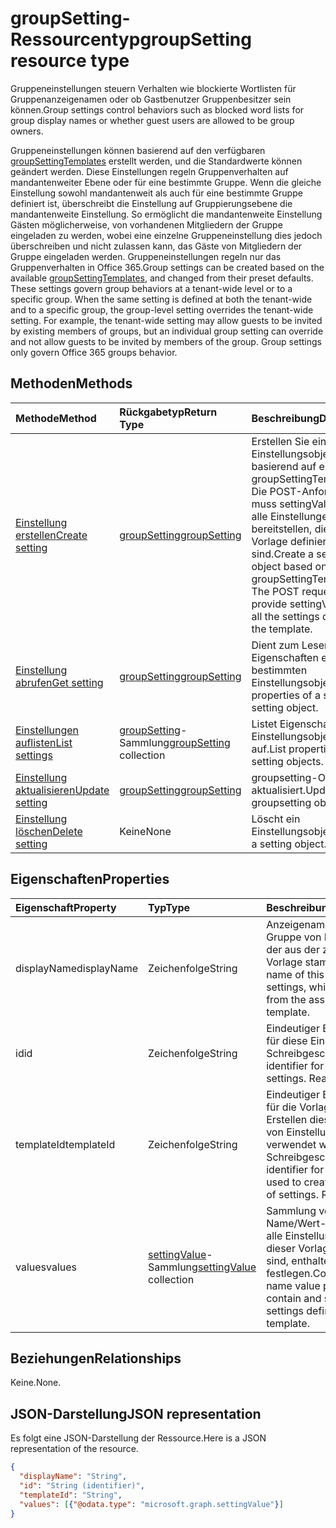 # <a name="groupsetting-resource-type"></a><span data-ttu-id="96a7c-101">groupSetting-Ressourcentyp</span><span class="sxs-lookup"><span data-stu-id="96a7c-101">groupSetting resource type</span></span>

<span data-ttu-id="96a7c-102">Gruppeneinstellungen steuern Verhalten wie blockierte Wortlisten für Gruppenanzeigenamen oder ob Gastbenutzer Gruppenbesitzer sein können.</span><span class="sxs-lookup"><span data-stu-id="96a7c-102">Group settings control behaviors such as blocked word lists for group display names or whether guest users are allowed to be group owners.</span></span>

<span data-ttu-id="96a7c-p101">Gruppeneinstellungen können basierend auf den verfügbaren [groupSettingTemplates](groupSettingTemplate.md) erstellt werden, und die Standardwerte können geändert werden. Diese Einstellungen regeln Gruppenverhalten auf mandantenweiter Ebene oder für eine bestimmte Gruppe. Wenn die gleiche Einstellung sowohl mandantenweit als auch für eine bestimmte Gruppe definiert ist, überschreibt die Einstellung auf Gruppierungsebene die mandantenweite Einstellung.  So ermöglicht die mandantenweite Einstellung Gästen möglicherweise, von vorhandenen Mitgliedern der Gruppe eingeladen zu werden, wobei eine einzelne Gruppeneinstellung dies jedoch überschreiben und nicht zulassen kann, das Gäste von Mitgliedern der Gruppe eingeladen werden. Gruppeneinstellungen regeln nur das Gruppenverhalten in Office 365.</span><span class="sxs-lookup"><span data-stu-id="96a7c-p101">Group settings can be created based on the available [groupSettingTemplates](groupSettingTemplate.md), and changed from their preset defaults. These settings govern group behaviors at a tenant-wide level or to a specific group. When the same setting is defined at both the tenant-wide and to a specific group, the group-level setting overrides the tenant-wide setting.  For example, the tenant-wide setting may allow guests to be invited by existing members of groups, but an individual group setting can override and not allow guests to be invited by members of the group. Group settings only govern Office 365 groups behavior.</span></span>

## <a name="methods"></a><span data-ttu-id="96a7c-108">Methoden</span><span class="sxs-lookup"><span data-stu-id="96a7c-108">Methods</span></span>

| <span data-ttu-id="96a7c-109">Methode</span><span class="sxs-lookup"><span data-stu-id="96a7c-109">Method</span></span> | <span data-ttu-id="96a7c-110">Rückgabetyp</span><span class="sxs-lookup"><span data-stu-id="96a7c-110">Return Type</span></span> | <span data-ttu-id="96a7c-111">Beschreibung</span><span class="sxs-lookup"><span data-stu-id="96a7c-111">Description</span></span> |
|:---------------|:--------|:----------|
|[<span data-ttu-id="96a7c-112">Einstellung erstellen</span><span class="sxs-lookup"><span data-stu-id="96a7c-112">Create setting</span></span>](../api/groupsetting_post_groupsettings.md) | [<span data-ttu-id="96a7c-113">groupSetting</span><span class="sxs-lookup"><span data-stu-id="96a7c-113">groupSetting</span></span>](groupsetting.md) |<span data-ttu-id="96a7c-p102">Erstellen Sie eine Einstellungsobjekt basierend auf einer groupSettingTemplate. Die POST-Anforderung muss settingValues für alle Einstellungen bereitstellen, die in der Vorlage definiert sind.</span><span class="sxs-lookup"><span data-stu-id="96a7c-p102">Create a setting object based on a groupSettingTemplate. The POST request must provide settingValues for all the settings defined in the template.</span></span> |
|[<span data-ttu-id="96a7c-116">Einstellung abrufen</span><span class="sxs-lookup"><span data-stu-id="96a7c-116">Get setting</span></span>](../api/groupsetting_get.md) | [<span data-ttu-id="96a7c-117">groupSetting</span><span class="sxs-lookup"><span data-stu-id="96a7c-117">groupSetting</span></span>](groupsetting.md) | <span data-ttu-id="96a7c-118">Dient zum Lesen der Eigenschaften eines bestimmten Einstellungsobjekts.</span><span class="sxs-lookup"><span data-stu-id="96a7c-118">Read properties of a specific setting object.</span></span> |
|[<span data-ttu-id="96a7c-119">Einstellungen auflisten</span><span class="sxs-lookup"><span data-stu-id="96a7c-119">List settings</span></span>](../api/groupsetting_list.md) | <span data-ttu-id="96a7c-120">[groupSetting](groupsetting.md)-Sammlung</span><span class="sxs-lookup"><span data-stu-id="96a7c-120">[groupSetting](groupsetting.md) collection</span></span> | <span data-ttu-id="96a7c-121">Listet Eigenschaften aller Einstellungsobjekte auf.</span><span class="sxs-lookup"><span data-stu-id="96a7c-121">List properties of all setting objects.</span></span> |
|[<span data-ttu-id="96a7c-122">Einstellung aktualisieren</span><span class="sxs-lookup"><span data-stu-id="96a7c-122">Update setting</span></span>](../api/groupsetting_update.md) | [<span data-ttu-id="96a7c-123">groupSetting</span><span class="sxs-lookup"><span data-stu-id="96a7c-123">groupSetting</span></span>](groupsetting.md) | <span data-ttu-id="96a7c-124">groupsetting-Objekt wird aktualisiert.</span><span class="sxs-lookup"><span data-stu-id="96a7c-124">Update groupsetting object.</span></span> |
|[<span data-ttu-id="96a7c-125">Einstellung löschen</span><span class="sxs-lookup"><span data-stu-id="96a7c-125">Delete setting</span></span>](../api/groupsetting_delete.md) | <span data-ttu-id="96a7c-126">Keine</span><span class="sxs-lookup"><span data-stu-id="96a7c-126">None</span></span> | <span data-ttu-id="96a7c-127">Löscht ein Einstellungsobjekt.</span><span class="sxs-lookup"><span data-stu-id="96a7c-127">Delete a setting object.</span></span> |

## <a name="properties"></a><span data-ttu-id="96a7c-128">Eigenschaften</span><span class="sxs-lookup"><span data-stu-id="96a7c-128">Properties</span></span>

| <span data-ttu-id="96a7c-129">Eigenschaft</span><span class="sxs-lookup"><span data-stu-id="96a7c-129">Property</span></span> | <span data-ttu-id="96a7c-130">Typ</span><span class="sxs-lookup"><span data-stu-id="96a7c-130">Type</span></span> | <span data-ttu-id="96a7c-131">Beschreibung</span><span class="sxs-lookup"><span data-stu-id="96a7c-131">Description</span></span> |
|:---------------|:--------|:----------|
|<span data-ttu-id="96a7c-132">displayName</span><span class="sxs-lookup"><span data-stu-id="96a7c-132">displayName</span></span>|<span data-ttu-id="96a7c-133">Zeichenfolge</span><span class="sxs-lookup"><span data-stu-id="96a7c-133">String</span></span>| <span data-ttu-id="96a7c-134">Anzeigename für diese Gruppe von Einstellungen, der aus der zugeordneten Vorlage stammt.</span><span class="sxs-lookup"><span data-stu-id="96a7c-134">Display name of this group of settings, which comes from the associated template.</span></span> |
|<span data-ttu-id="96a7c-135">id</span><span class="sxs-lookup"><span data-stu-id="96a7c-135">id</span></span>|<span data-ttu-id="96a7c-136">Zeichenfolge</span><span class="sxs-lookup"><span data-stu-id="96a7c-136">String</span></span>| <span data-ttu-id="96a7c-p103">Eindeutiger Bezeichner für diese Einstellungen. Schreibgeschützt.</span><span class="sxs-lookup"><span data-stu-id="96a7c-p103">Unique identifier for these settings. Read-only.</span></span> |
|<span data-ttu-id="96a7c-139">templateId</span><span class="sxs-lookup"><span data-stu-id="96a7c-139">templateId</span></span>|<span data-ttu-id="96a7c-140">Zeichenfolge</span><span class="sxs-lookup"><span data-stu-id="96a7c-140">String</span></span>| <span data-ttu-id="96a7c-p104">Eindeutiger Bezeichner für die Vorlage, die zum Erstellen dieser Gruppe von Einstellungen verwendet wird. Schreibgeschützt.</span><span class="sxs-lookup"><span data-stu-id="96a7c-p104">Unique identifier for the template used to create this group of settings. Read-only.</span></span> |
|<span data-ttu-id="96a7c-143">values</span><span class="sxs-lookup"><span data-stu-id="96a7c-143">values</span></span>|<span data-ttu-id="96a7c-144">[settingValue](settingvalue.md)-Sammlung</span><span class="sxs-lookup"><span data-stu-id="96a7c-144">[settingValue](settingvalue.md) collection</span></span>| <span data-ttu-id="96a7c-p105">Sammlung von Name/Wert-Paaren. Muss alle Einstellungen, die in dieser Vorlage definiert sind, enthalten und festlegen.</span><span class="sxs-lookup"><span data-stu-id="96a7c-p105">Collection of name value pairs. Must contain and set all the settings defined in the template.</span></span> |

## <a name="relationships"></a><span data-ttu-id="96a7c-147">Beziehungen</span><span class="sxs-lookup"><span data-stu-id="96a7c-147">Relationships</span></span>

<span data-ttu-id="96a7c-148">Keine.</span><span class="sxs-lookup"><span data-stu-id="96a7c-148">None.</span></span>

## <a name="json-representation"></a><span data-ttu-id="96a7c-149">JSON-Darstellung</span><span class="sxs-lookup"><span data-stu-id="96a7c-149">JSON representation</span></span>

<span data-ttu-id="96a7c-150">Es folgt eine JSON-Darstellung der Ressource.</span><span class="sxs-lookup"><span data-stu-id="96a7c-150">Here is a JSON representation of the resource.</span></span>

<!--{
  "blockType": "resource",
  "openType": true,
  "optionalProperties": [],
  "keyProperty": "id",
  "baseType": "microsoft.graph.entity",
  "@odata.type": "microsoft.graph.groupSetting"
}-->

```json
{
  "displayName": "String",
  "id": "String (identifier)",
  "templateId": "String",
  "values": [{"@odata.type": "microsoft.graph.settingValue"}]
}

```


<!-- uuid: 8fcb5dbc-d5aa-4681-8e31-b001d5168d79
2015-10-25 14:57:30 UTC -->
<!-- {
  "type": "#page.annotation",
  "description": "groupSetting resource",
  "keywords": "",
  "section": "documentation",
  "tocPath": ""
}-->